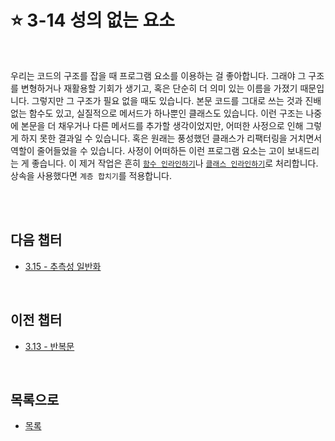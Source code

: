 # :star: 3-14 성의 없는 요소

<br>

우리는 코드의 구조를 잡을 때 프로그램 요소를 이용하는 걸 좋아합니다. 그래야 그 구조를 변형하거나 재활용할 기회가 생기고, 혹은 단순히 더 의미 있는 이름을 가졌기 때문입니다. 그렇지만 그 구조가 필요 없을 때도 있습니다. 본문 코드를 그대로 쓰는 것과 진배없는 함수도 있고, 실질적으로 메서드가 하나뿐인 클래스도 있습니다. 이런 구조는 나중에 본문을 더 채우거나 다른 메서드를 추가할 생각이었지만, 어떠한 사정으로 인해 그렇게 하지 못한 결과일 수 있습니다. 혹은 원래는 풍성했던 클래스가 리팩터링을 거치면서 역할이 줄어들었을 수 있습니다. 사정이 어떠하든 이런 프로그램 요소는 고이 보내드리는 게 좋습니다. 이 제거 작업은 흔히 [`함수 인라인하기`](https://github.com/Esoolgnah/Summary_of_Refactoring_2nd_Edition/blob/main/Notes/06_기본적인_리팩터링/06_02_함수_인라인하기.md)나 [`클래스 인라인하기`](https://github.com/Esoolgnah/Summary_of_Refactoring_2nd_Edition/blob/main/Notes/07_캡슐화/07_06_클래스_인라인하기.md)로 처리합니다. 상속을 사용했다면 `계층 합치기`를 적용합니다.

<br>

<br>

## 다음 챕터

- [3.15 - 추측성 일반화](https://github.com/Esoolgnah/Summary_of_Refactoring_2nd_Edition/blob/main/Notes/03_코드에서_나는_악취/03_15_추측성_일반화.md)

<br>

## 이전 챕터

- [3.13 - 반복문](https://github.com/Esoolgnah/Summary_of_Refactoring_2nd_Edition/blob/main/Notes/03_코드에서_나는_악취/03_13_반복문.md)

<br>

## 목록으로

- [목록](https://github.com/Esoolgnah/Summary_of_Refactoring_2nd_Edition/blob/main/Notes/03_코드에서_나는_악취/03_00_코드에서_나는_악취.md)
